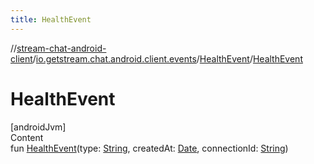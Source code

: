 ```yaml
---
title: HealthEvent
---
```

//[stream-chat-android-client](../../../index.md)/[io.getstream.chat.android.client.events](../index.md)/[HealthEvent](index.md)/[HealthEvent](HealthEvent.md)



# HealthEvent  
[androidJvm]  
Content  
fun [HealthEvent](HealthEvent.md)(type: [String](https://kotlinlang.org/api/latest/jvm/stdlib/kotlin/-string/index.html), createdAt: [Date](https://developer.android.com/reference/kotlin/java/util/Date.html), connectionId: [String](https://kotlinlang.org/api/latest/jvm/stdlib/kotlin/-string/index.html))  




